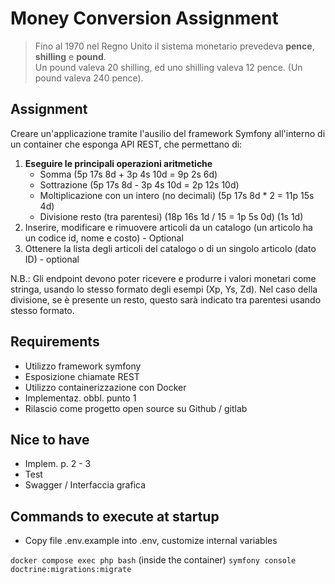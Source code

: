 # Money Conversion Assignment

> Fino al 1970 nel Regno Unito il sistema monetario prevedeva **pence**, **shilling** e **pound**.  
> Un pound valeva 20 shilling, ed uno shilling valeva 12 pence. (Un pound valeva 240 pence).

## Assignment
Creare un'applicazione tramite l'ausilio del framework Symfony all'interno di un container che esponga API REST, che permettano di:
1. **Eseguire le principali operazioni aritmetiche**  
   - Somma (5p 17s 8d + 3p 4s 10d = 9p 2s 6d)  
   - Sottrazione (5p 17s 8d - 3p 4s 10d = 2p 12s 10d)  
   - Moltiplicazione con un intero (no decimali) (5p 17s 8d * 2 = 11p 15s 4d)  
   - Divisione resto (tra parentesi) (18p 16s 1d / 15 = 1p 5s 0d) (1s 1d)  
2. Inserire, modificare e rimuovere articoli da un catalogo (un articolo ha un codice id, nome e costo) - Optional
3. Ottenere la lista degli articoli del catalogo o di un singolo articolo (dato ID) - optional

N.B.: Gli endpoint devono poter ricevere e produrre i valori monetari come stringa, usando lo stesso formato degli esempi (Xp, Ys, Zd).
Nel caso della divisione, se è presente un resto, questo sarà indicato tra parentesi usando stesso formato.

## Requirements

- Utilizzo framework symfony
- Esposizione chiamate REST
- Utilizzo containerizzazione con Docker
- Implementaz. obbl. punto 1
- Rilascio come progetto open source su Github / gitlab

## Nice to have

- Implem. p. 2 - 3
- Test
- Swagger / Interfaccia grafica


## Commands to execute at startup

- Copy file .env.example into .env, customize internal variables

`docker compose exec php bash`
(inside the container) `symfony console doctrine:migrations:migrate`